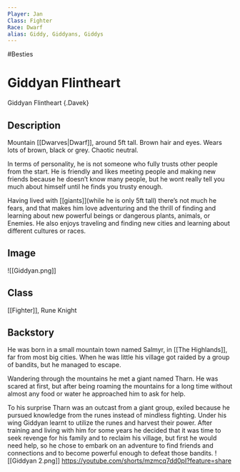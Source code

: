 ```yaml
---
Player: Jan
Class: Fighter
Race: Dwarf
alias: Giddy, Giddyans, Giddys
---
```

#Besties
# Giddyan Flintheart
Giddyan Flintheart {.Davek}

## Description
Mountain [[Dwarves|Dwarf]],  around 5ft tall. Brown hair and eyes. Wears lots of brown, black or grey. Chaotic neutral.

In terms of personality, he is not someone who fully trusts other people from the start. He is friendly and likes meeting people and making new friends because he doesn’t know many people, but he wont really tell you much about himself until he finds you trusty enough.

Having lived with [[giants]](while he is only 5ft tall) there’s not much he fears, and that makes him love adventuring and the thrill of finding and learning about new powerful beings or dangerous plants, animals, or Enemies. He also enjoys traveling and finding new cities and learning about different cultures or races.

## Image
![[Giddyan.png]]

## Class 
[[Fighter]], Rune Knight

## Backstory
He was born in a small mountain town named Salmyr, in [[The Highlands]], far from most big cities. When he was little his village got raided by a group of bandits, but he managed to escape.

Wandering through the mountains he met a giant named Tharn. He was scared at first, but after being roaming the mountains for a long time without almost any food or water he approached him to ask for help.

To his surprise Tharn was an outcast from a giant group, exiled because he pursued knowledge from the runes instead of mindless fighting. Under his wing Giddyan learnt to utilize the runes and harvest their power. After training and living with him for some years he decided that it was time to seek revenge for his family and to reclaim his village, but first he would need help, so he chose to embark on an adventure to find friends and connections and to become powerful enough to defeat those bandits.
![[Giddyan 2.png]]
https://youtube.com/shorts/mzmcq7dd0pI?feature=share
